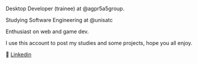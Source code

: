 Desktop Developer (trainee) at @agpr5a5group.

Studying Software Engineering at @unisatc

Enthusiast on web and game dev.

I use this account to post my studies and some projects, hope you all enjoy.

:briefcase: [Linkedin](https://www.linkedin.com/in/gustavo-goulart-6a023420b/)
